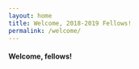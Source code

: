 ```yaml
---
layout: home
title: Welcome, 2018-2019 Fellows!
permalink: /welcome/
---
```



#### Welcome, fellows!

